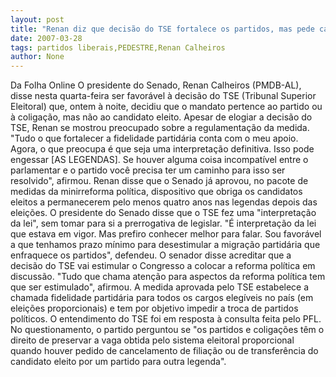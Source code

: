 ```yaml
---
layout: post
title: "Renan diz que decisão do TSE fortalece os partidos, mas pede cautela "
date: 2007-03-28
tags: partidos liberais,PEDESTRE,Renan Calheiros
author: None
---
```

Da Folha Online
O presidente do Senado, Renan Calheiros (PMDB-AL), disse nesta quarta-feira ser favorável à decisão do TSE (Tribunal Superior Eleitoral) que, ontem à noite, decidiu que o mandato pertence ao partido ou à coligação, mas não ao candidato eleito. Apesar de elogiar a decisão do TSE, Renan se mostrou preocupado sobre a regulamentação da medida.
\"Tudo o que fortalecer a fidelidade partidária conta com o meu apoio. Agora, o que preocupa é que seja uma interpretação definitiva. Isso pode engessar [AS LEGENDAS]. Se houver alguma coisa incompatível entre o parlamentar e o partido você precisa ter um caminho para isso ser resolvido\", afirmou.
Renan disse que o Senado já aprovou, no pacote de medidas da minirreforma política, dispositivo que obriga os candidatos eleitos a permanecerem pelo menos quatro anos nas legendas depois das eleições. O presidente do Senado disse que o TSE fez uma \"interpretação da lei\", sem tomar para si a prerrogativa de legislar.
\"É interpretação da lei que estava em vigor. Mas prefiro conhecer melhor para falar. Sou favorável a que tenhamos prazo mínimo para desestimular a migração partidária que enfraquece os partidos\", defendeu.
O senador disse acreditar que a decisão do TSE vai estimular o Congresso a colocar a reforma política em discussão. \"Tudo que chama atenção para aspectos da reforma política tem que ser estimulado\", afirmou.
A medida aprovada pelo TSE estabelece a chamada fidelidade partidária para todos os cargos elegíveis no país (em eleições proporcionais) e tem por objetivo impedir a troca de partidos políticos.
O entendimento do TSE foi em resposta à consulta feita pelo PFL. No questionamento, o partido perguntou se \"os partidos e coligações têm o direito de preservar a vaga obtida pelo sistema eleitoral proporcional quando houver pedido de cancelamento de filiação ou de transferência do candidato eleito por um partido para outra legenda\". 
